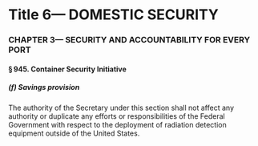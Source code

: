 
# Title 6— DOMESTIC SECURITY
### CHAPTER 3— SECURITY AND ACCOUNTABILITY FOR EVERY PORT
#### § 945. Container Security Initiative
##### (f) Savings provision

The authority of the Secretary under this section shall not affect any authority or duplicate any efforts or responsibilities of the Federal Government with respect to the deployment of radiation detection equipment outside of the United States.
